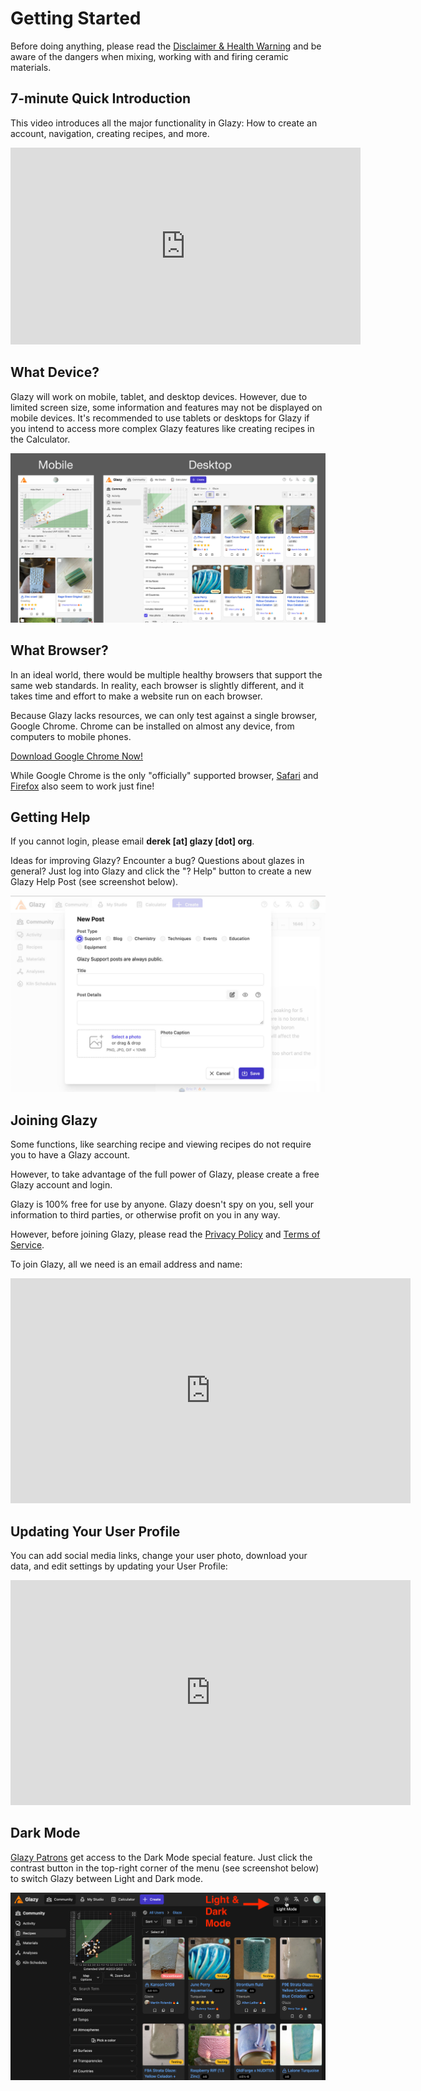 # Getting Started

Before doing anything, please read the
[Disclaimer & Health Warning](/about/health-warning.html)
and be aware of the dangers when mixing, working with and firing
ceramic materials.

## 7-minute Quick Introduction

This video introduces all the major functionality in Glazy: How to create an account, navigation, creating recipes, and more.

<iframe width="560" height="315" src="https://www.youtube.com/embed/UAvtB0zE358" title="YouTube video player" frameborder="0" allow="accelerometer; autoplay; clipboard-write; encrypted-media; gyroscope; picture-in-picture" allowfullscreen></iframe>

## What Device?

Glazy will work on mobile, tablet, and desktop devices.  However, due to limited screen size, some information and features may not be displayed on mobile devices.  It's recommended to use tablets or desktops for Glazy if you intend to access more complex Glazy features like creating recipes in the Calculator.

![Mobile vs. Desktop](./img/mobilevsdesktop.jpg)

## What Browser?

In an ideal world, there would be multiple healthy browsers that support the same web standards.
In reality, each browser is slightly different, and it takes time and effort to make a website run on each browser.

Because Glazy lacks resources, we can only test against a single browser, Google Chrome.
Chrome can be installed on almost any device, from computers to mobile phones.

[Download Google Chrome Now!](https://www.google.com/chrome/)

While Google Chrome is the only "officially" supported browser, [Safari](https://www.apple.com/safari/) and [Firefox](https://www.mozilla.org/en-US/firefox/) also seem to work just fine!

## Getting Help

If you cannot login, please email **derek [at] glazy [dot] org**.

Ideas for improving Glazy?  Encounter a bug?  Questions about glazes in general?  Just log into Glazy and click the "? Help" button to create a new Glazy Help Post (see screenshot below).

![Make a Help Post](./../about/img/help-post.jpg)

## Joining Glazy

Some functions, like searching recipe and viewing recipes do not require you to have a Glazy account.

However, to take advantage of the full power of Glazy, please create a free Glazy account and login.

Glazy is 100% free for use by anyone.  Glazy doesn't spy on you, sell your information to third parties, or otherwise profit on you in any way.

However, before joining Glazy, please read the
[Privacy Policy](/about/privacy.html) and
[Terms of Service](/about/terms-of-service.html).

To join Glazy, all we need is an email address and name:

<iframe width="640" height="360" src="https://www.youtube.com/embed/ubMgitnBhOo" frameborder="0" allow="accelerometer; autoplay; encrypted-media; gyroscope; picture-in-picture" allowfullscreen></iframe>

## Updating Your User Profile

You can add social media links, change your user photo, download your data, and edit settings by updating your User Profile:

<iframe width="640" height="360" src="https://www.youtube.com/embed/ETvsshkeaVI" frameborder="0" allow="accelerometer; autoplay; encrypted-media; gyroscope; picture-in-picture" allowfullscreen></iframe>

## Dark Mode

[Glazy Patrons](/support/#glazy-patron-special-features) get access to the Dark Mode special feature.  Just click the contrast button in the top-right corner of the menu (see screenshot below) to switch Glazy between Light and Dark mode.

![Dark Mode](../support/img/benefits/darkmode.jpg)